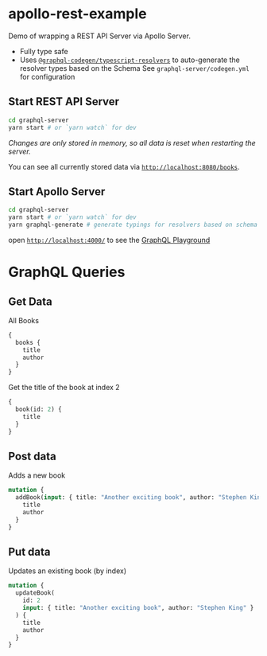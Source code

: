 # apollo-rest-example

Demo of wrapping a REST API Server via Apollo Server.

- Fully type safe
- Uses [`@graphql-codegen/typescript-resolvers`](https://graphql-code-generator.com/docs/plugins/typescript-resolvers) to auto-generate the resolver types based on the Schema
  See `graphql-server/codegen.yml` for configuration

## Start REST API Server

```bash
cd graphql-server
yarn start # or `yarn watch` for dev
```

_Changes are only stored in memory, so all data is reset when restarting the server._

You can see all currently stored data via [`http://localhost:8080/books`](http://localhost:8080/books).

## Start Apollo Server

```bash
cd graphql-server
yarn start # or `yarn watch` for dev
yarn graphql-generate # generate typings for resolvers based on schema
```

open [`http://localhost:4000/`](http://localhost:4000/) to see the [GraphQL Playground](https://www.apollographql.com/docs/apollo-server/testing/graphql-playground/)

# GraphQL Queries

## Get Data

All Books

```GraphQL
{
  books {
    title
    author
  }
}
```

Get the title of the book at index 2

```GraphQL
{
  book(id: 2) {
    title
  }
}
```

## Post data

Adds a new book

```GraphQL
mutation {
  addBook(input: { title: "Another exciting book", author: "Stephen King" }) {
    title
    author
  }
}
```

## Put data

Updates an existing book (by index)

```GraphQL
mutation {
  updateBook(
    id: 2
    input: { title: "Another exciting book", author: "Stephen King" }
  ) {
    title
    author
  }
}
```
